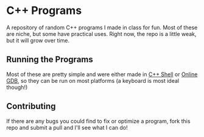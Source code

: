 # C++ Programs
A repository of random C++ programs I made in class for fun. Most of these are niche, but some have practical uses. Right now, the repo is a little weak, but it will grow over time.

## Running the Programs
Most of these are pretty simple and were either made in [C++ Shell](https://cpp.sh) or [Online GDB](https://www.onlinegdb.com/), so they can be run on most platforms (a keyboard is most ideal though!)

## Contributing
If there are any bugs you could find to fix or optimize a program, fork this repo and submit a pull and I'll see what I can do!
